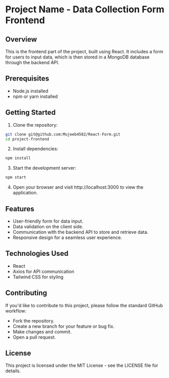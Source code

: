 # Project Name - Data Collection Form Frontend

## Overview

This is the frontend part of the project, built using React. It includes a form for users to input data, which is then stored in a MongoDB database through the backend API.

## Prerequisites

- Node.js installed
- npm or yarn installed

## Getting Started

1. Clone the repository:

```bash
git clone git@github.com:Mujeeb4582/React-Form.git
cd project-frontend
```
2. Install dependencies:
```bash
npm install
```

3. Start the development server:

```bash
npm start
```

4. Open your browser and visit http://localhost:3000 to view the application.

## Features
- User-friendly form for data input.
- Data validation on the client side.
- Communication with the backend API to store and retrieve data.
- Responsive design for a seamless user experience.

## Technologies Used
- React
- Axios for API communication
- Tailwind CSS for styling

## Contributing
If you'd like to contribute to this project, please follow the standard GitHub workflow:
- Fork the repository.
- Create a new branch for your feature or bug fix.
- Make changes and commit.
- Open a pull request.

## License
This project is licensed under the MIT License - see the LICENSE file for details.
